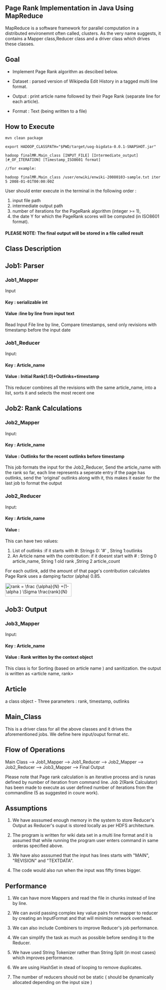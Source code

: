Page Rank Implementation in Java Using MapReduce 
-------------------------------------------------
MapReduce is a software framework for parallel computation in a distributed environemnt often called, clusters. As the very name suggests,
it contains a Mapper class,Reducer class and a driver class which drives these classes.

Goal
------
* Implement Page Rank algorithm as descibed below.

* Dataset : parsed version of Wikipedia Edit History in a tagged multi line format.

* Output : print article name followed by their Page Rank (separate line for each article).

* Format : Text (being written to a file)


How to Execute
---------------
~~~~
mvn clean package

export HADOOP_CLASSPATH="$PWD/target/uog-bigdata-0.0.1-SNAPSHOT.jar"

hadoop finalMR.Main_class [INPUT_FILE] [Intermediate_output] [#_OF_ITERATION] [Timestamp_ISO8601 format]

//for example:

hadoop finalMR.Main_class /user/enwiki/enwiki-20080103-sample.txt iter 5 2008-01-01T00:00:00Z
~~~~

User should enter execute in the terminal in the following order :
1. input file path
2. intermediate output path
3. number of iterations for the PageRank algorithm (integer >= 1),
4. the date Y for which the PageRank scores will be computed (in ISO8601 format).
#### PLEASE NOTE: The final output will be stored in a file called result



Class Description
------------------------

## Job1: Parser

### Job1_Mapper
Input
#### Key : serializable int 
#### Value :line by line from input text

Read Input File line by line, Compare timestamps, send only revisions with timestamp before the input date 


### Job1_Reducer
Input:
#### Key : Article_name
#### Value : Initial Rank(1.0)+Outlinks+timestamp

This reducer combines all the revisions with the same article_name, into a list, sorts it and selects the most recent one

## Job2: Rank Calculations

### Job2_Mapper 
Input:
#### Key : Article_name  
#### Value : Outlinks for the recent outlinks before timestamp
This job formats the input for the Job2_Reducer,
Send the article_name with the rank so far, each line represents a seperate entry
if the page has outlinks, send the 'original' outlinks along with it, this makes it easier for the last job to format the output


### Job2_Reducer  
Input:
#### Key : Article_name
#### Value : 
This can have two values:
1. List of outlinks :if it starts with #: Strings 0: '#' , String 1:outlinks
2. An Article name with the contribution: if it doesnt start with # : String 0 article_name, String 1 old rank ,String 2 article_count

For each outlink, add the amount of that page's contribution
calculates Page Rank uses a damping factor (alpha) 0.85. 

<img src="http://www.sciweavers.org/tex2img.php?eq=rank%20%3D%20%20%5Cfrac%20%7B%5Calpha%7D%7BN%7D%20%2B%281-%20%5Calpha%20%29%20%20%5CSigma%20%20%5Cfrac%7Brank%7D%7BN%7D%20&bc=White&fc=Black&im=jpg&fs=12&ff=arev&edit=0" align="center" border="0" alt="rank =  \frac {\alpha}{N} +(1- \alpha )  \Sigma  \frac{rank}{N} " width="214" height="43" />


## Job3: Output
### Job3_Mapper  
Input:
#### Key : Article_name 
#### Value : Rank written by the context object

This class is for Sorting (based on article name ) and sanitization. the output is written as <article name, rank>  


## Article
a class object - Three parameters : rank, timestamp, outlinks

## Main_Class
This is a driver class for all the above classes and it drives the aforementioned jobs. We define here input/ouput format etc.



Flow of Operations
---------
Main Class --> Job1_Mapper --> Job1_Reducer --> Job2_Mapper --> Job2_Reducer --> Job3_Mapper  --> Final Output

Please note that Page rank calculation is an iterative process and is runas defined by number of iteration from command line.
Job 2(Rank Calculator) has been made to execute as user defined number of iterations from the commandline (5 as suggested in coure work).

Assumptions
-------------

1. We have asssumed enough memory in the system to store Reducer's Output as Reducer's ouput is stored locally as per HDFS architecture.

2. The program is written for wiki data set in a multi line format and it is assumed that while running the program user enters command in same orderas specified above.

3. We have also asssumed that the input has lines starts with "MAIN", "REVISION" and "TEXTDATA".

4. The code would also run when the input was fifty times bigger.



Performance
---------------
1. We can have more Mappers and read the file in chunks instead of line by line.

2. We can avoid passing complex key value pairs from mapper to reducer by creating an InputFormat and that will minimize network overhead.

3. We can also include Combiners to improve Reducer's job performance.

4. We can simplify the task as much as possible before sending it to the Reducer.

5. We have used String Tokenizer rather than String Split (in most cases) which improves performance.

6. We are using HashSet in stead of looping to remove duplicates.

7. The number of reducers should not be static ( should be dynamically allocated depending on the input size )

